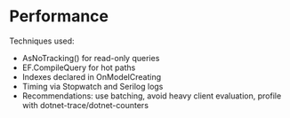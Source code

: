 # Performance

Techniques used:
- AsNoTracking() for read-only queries
- EF.CompileQuery for hot paths
- Indexes declared in OnModelCreating
- Timing via Stopwatch and Serilog logs
- Recommendations: use batching, avoid heavy client evaluation, profile with dotnet-trace/dotnet-counters
